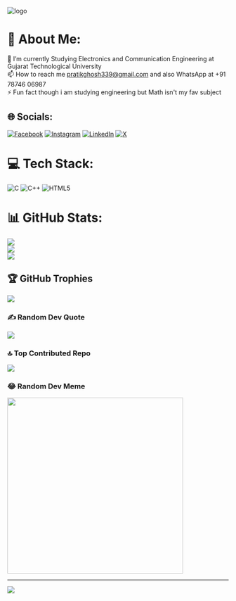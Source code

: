 ![logo](https://media.licdn.com/dms/image/D4D16AQF44501lJU_Gw/profile-displaybackgroundimage-shrink_350_1400/0/1703885798905?e=1724284800&v=beta&t=FVmtNW2g9skMhAycbBp24RXNTs4puDNO_YlgBB5dMvw)
# 💫 About Me:
🔭 I’m currently Studying Electronics and Communication Engineering at Gujarat Technological University<br>📫 How to reach me pratikghosh339@gmail.com and also WhatsApp at +91 78746 06987<br>⚡ Fun fact though i am studying engineering but Math isn't my fav subject<br>


## 🌐 Socials:
[![Facebook](https://img.shields.io/badge/Facebook-%231877F2.svg?logo=Facebook&logoColor=white)](https://facebook.com/pratik.ghosh22) [![Instagram](https://img.shields.io/badge/Instagram-%23E4405F.svg?logo=Instagram&logoColor=white)](https://instagram.com/im_pratik0001/) [![LinkedIn](https://img.shields.io/badge/LinkedIn-%230077B5.svg?logo=linkedin&logoColor=white)](https://linkedin.com/in/pratik-ghosh001/) [![X](https://img.shields.io/badge/X-black.svg?logo=X&logoColor=white)](https://x.com/https://x.com/Pratikghosh001) 

# 💻 Tech Stack:
![C](https://img.shields.io/badge/c-%2300599C.svg?style=plastic&logo=c&logoColor=white) ![C++](https://img.shields.io/badge/c++-%2300599C.svg?style=plastic&logo=c%2B%2B&logoColor=white) ![HTML5](https://img.shields.io/badge/html5-%23E34F26.svg?style=plastic&logo=html5&logoColor=white)
# 📊 GitHub Stats:
![](https://github-readme-stats.vercel.app/api?username=pratik339&theme=radical&hide_border=false&include_all_commits=true&count_private=true)<br/>
![](https://github-readme-streak-stats.herokuapp.com/?user=pratik339&theme=radical&hide_border=false)<br/>
![](https://github-readme-stats.vercel.app/api/top-langs/?username=pratik339&theme=radical&hide_border=false&include_all_commits=true&count_private=true&layout=compact)

## 🏆 GitHub Trophies
![](https://github-profile-trophy.vercel.app/?username=pratik339&theme=radical&no-frame=false&no-bg=false&margin-w=4)

### ✍️ Random Dev Quote
![](https://quotes-github-readme.vercel.app/api?type=horizontal&theme=radical)

### 🔝 Top Contributed Repo
![](https://github-contributor-stats.vercel.app/api?username=pratik339&limit=5&theme=radical&combine_all_yearly_contributions=true)

### 😂 Random Dev Meme
<img src='https://memer-new.vercel.app/' style="height: 400px;"/>

---
[![](https://visitcount.itsvg.in/api?id=pratik339&icon=6&color=0)](https://visitcount.itsvg.in)

<!-- Proudly created with GPRM ( https://gprm.itsvg.in ) -->
